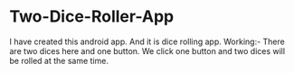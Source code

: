 # Two-Dice-Roller-App
I have created this android app.
And it is dice rolling app.
Working:-
          There are two dices here and one button. We click one button and two dices will be rolled at the same time.
